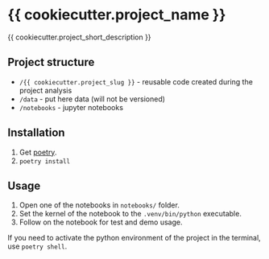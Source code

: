 # {{ cookiecutter.project_name }}

{{ cookiecutter.project_short_description }}

## Project structure

- `/{{ cookiecutter.project_slug }}` - reusable code created during the project analysis
- `/data` - put here data (will not be versioned)
- `/notebooks` - jupyter notebooks

## Installation

1. Get [poetry](https://python-poetry.org/docs/).
2. `poetry install`

## Usage

1. Open one of the notebooks in `notebooks/` folder.
2. Set the kernel of the notebook to the `.venv/bin/python` executable.
3. Follow on the notebook for test and demo usage.

If you need to activate the python environment of the project in the terminal, use `poetry shell`.

